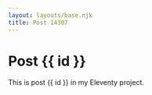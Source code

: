 ```yaml
---
layout: layouts/base.njk
title: Post 14307
---
```


# Post {{ id }}

This is post {{ id }} in my Eleventy project.
